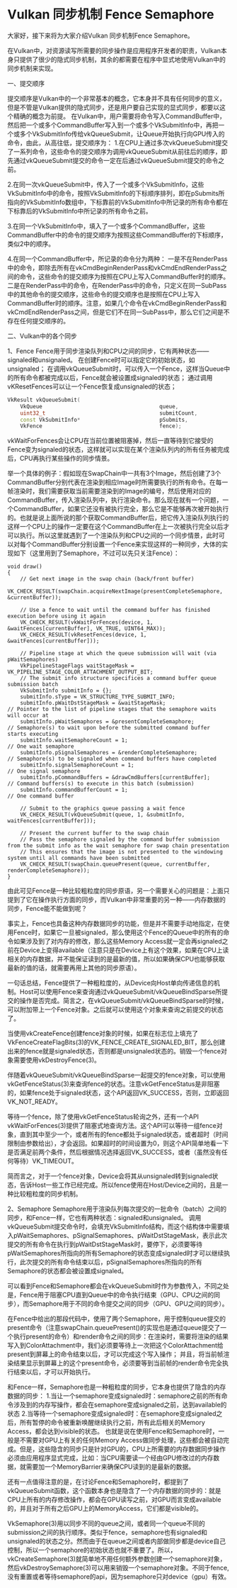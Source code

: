 # Vulkan 同步机制 Fence Semaphore

大家好，接下来将为大家介绍Vulkan 同步机制Fence Semaphore。

在Vulkan中，对资源读写所需要的同步操作是应用程序开发者的职责，Vulkan本身只提供了很少的隐式同步机制，其余的都需要在程序中显式地使用Vulkan中的同步机制来实现。

一、提交顺序

提交顺序是Vulkan中的一个非常基本的概念，它本身并不具有任何同步的意义，但是不管是Vulkan提供的隐式同步，还是用户要自己实现的显式同步，都要以这个精确的概念为前提。
在Vulkan中，用户需要将命令写入CommandBuffer中，然后把一个或多个CommandBuffer写入到一个或多个VkSubmitInfo中，再把一个或多个VkSubmitInfo传给vkQueueSubmit，让Queue开始执行向GPU传入的命令，由此，从高往低，提交顺序为：
1.在CPU上通过多次vkQueueSubmit提交了一系列命令，这些命令的提交顺序为调用vkQueueSubmit从前往后的顺序，即先通过vkQueueSubmit提交的命令一定在后通过vkQueueSubmit提交的命令之前。

2.在同一次vkQueueSubmit中，传入了一个或多个VkSubmitInfo，这些VkSubmitInfo中的命令，按照VkSubmitInfo的下标顺序排列，即在pSubmits所指向的VkSubmitInfo数组中，下标靠前的VkSubmitInfo中所记录的所有命令都在下标靠后的VkSubmitInfo中所记录的所有命令之前。

3.在同一个VkSubmitInfo中，填入了一个或多个CommandBuffer，这些CommandBuffer中的命令的提交顺序为按照这些CommandBuffer的下标顺序，类似2中的顺序。

4.在同一个CommandBuffer中，所记录的命令分为两种：
一是不在RenderPass中的命令，即除去所有在vkCmdBeginRenderPass和vkCmdEndRenderPass之间的命令，这些命令的提交顺序为按照在CPU上写入CommandBuffer时的顺序。
二是在RenderPass中的命令，在RenderPass中的命令，只定义在同一SubPass中的其他命令的提交顺序，这些命令的提交顺序也是按照在CPU上写入CommandBuffer时的顺序。注意，如果几个命令在vkCmdBeginRenderPass和vkCmdEndRenderPass之间，但是它们不在同一SubPass中，那么它们之间是不存在任何提交顺序的。

二、Vulkan中的各个同步

1、Fence
Fence用于同步渲染队列和CPU之间的同步，它有两种状态——signaled和unsignaled。
在创建Fence时可以指定它的初始状态，如unsignaled；
在调用vkQueueSubmit时，可以传入一个Fence，这样当Queue中的所有命令都被完成以后，Fence就会被设置成signaled的状态；
通过调用vKResetFences可以让一个Fence恢复成unsignaled的状态；

```c++
VkResult vkQueueSubmit(
    VkQueue                                     queue,
    uint32_t                                    submitCount,
    const VkSubmitInfo*                         pSubmits,
    VkFence                                     fence);

```


vkWaitForFences会让CPU在当前位置被阻塞掉，然后一直等待到它接受的Fence变为signaled的状态，这样就可以实现在某个渲染队列内的所有任务被完成后，CPU再执行某些操作的同步情景。

举一个具体的例子：假如现在SwapChain中一共有3个Image，然后创建了3个CommandBuffer分别代表在渲染到相应Image时所需要执行的所有命令。在每一帧渲染时，我们需要获取当前需要渲染到的Image的编号，然后使用对应的CommandBuffer，传入渲染队列中，执行渲染命令。那么现在就有一个问题，一个CommandBuffer，如果它还没有被执行完全，那么它是不能够再次被开始执行的。也就是说上面所说的那个获取CommandBuffer后，把它传入渲染队列执行的这样一个CPU上的操作一定要在这个CommandBuffer在上一次被执行完全以后才可以执行。所以这里就遇到了一个渲染队列和CPU之间的一个同步情景，此时可以对每个CommandBuffer分别设置一个Fence来实现这样的一种同步，大体的实现如下（这里用到了Semaphore，不过可以先只关注Fence）：


	void draw()
	{
		// Get next image in the swap chain (back/front buffer)
		VK_CHECK_RESULT(swapChain.acquireNextImage(presentCompleteSemaphore, &currentBuffer));
	 
		// Use a fence to wait until the command buffer has finished execution before using it again
		VK_CHECK_RESULT(vkWaitForFences(device, 1, &waitFences[currentBuffer], VK_TRUE, UINT64_MAX));
		VK_CHECK_RESULT(vkResetFences(device, 1, &waitFences[currentBuffer]));
	 
		// Pipeline stage at which the queue submission will wait (via pWaitSemaphores)
		VkPipelineStageFlags waitStageMask = VK_PIPELINE_STAGE_COLOR_ATTACHMENT_OUTPUT_BIT;
		// The submit info structure specifices a command buffer queue submission batch
		VkSubmitInfo submitInfo = {};
		submitInfo.sType = VK_STRUCTURE_TYPE_SUBMIT_INFO;
		submitInfo.pWaitDstStageMask = &waitStageMask;									// Pointer to the list of pipeline stages that the semaphore waits will occur at
		submitInfo.pWaitSemaphores = &presentCompleteSemaphore;							// Semaphore(s) to wait upon before the submitted command buffer starts executing
		submitInfo.waitSemaphoreCount = 1;												// One wait semaphore																				
		submitInfo.pSignalSemaphores = &renderCompleteSemaphore;						// Semaphore(s) to be signaled when command buffers have completed
		submitInfo.signalSemaphoreCount = 1;											// One signal semaphore
		submitInfo.pCommandBuffers = &drawCmdBuffers[currentBuffer];					// Command buffers(s) to execute in this batch (submission)
		submitInfo.commandBufferCount = 1;												// One command buffer
	 
		// Submit to the graphics queue passing a wait fence
		VK_CHECK_RESULT(vkQueueSubmit(queue, 1, &submitInfo, waitFences[currentBuffer]));
		
		// Present the current buffer to the swap chain
		// Pass the semaphore signaled by the command buffer submission from the submit info as the wait semaphore for swap chain presentation
		// This ensures that the image is not presented to the windowing system until all commands have been submitted
		VK_CHECK_RESULT(swapChain.queuePresent(queue, currentBuffer, renderCompleteSemaphore));
	}

由此可见Fence是一种比较粗粒度的同步原语，另一个需要关心的问题是：上面只提到了它在操作执行方面的同步，而Vulkan中非常重要的另一种——内存数据的同步，Fence能不能做到呢？

事实上，Fence也具备这种内存数据同步的功能，但是并不需要手动地指定，在使用Fence时，如果它一旦被signaled，那么使用这个Fence的Queue中的所有的命令如果涉及到了对内存的修改，那么这些Memory Access就一定会再signaled之前在Device上变得available（注意只是在Device上有这个效果，如果在CPU上读相关的内存数据，并不能保证读到的是最新的值，所以如果确保CPU也能够获取最新的值的话，就需要再用上其他的同步原语）。

一句话总结，Fence提供了一种粗粒度的，从Device向Host单向传递信息的机制。Host可以使用Fence来查询通过vkQueueSubmit/vkQueueBindSparse所提交的操作是否完成。简言之，在vkQueueSubmit/vkQueueBindSparse的时候，可以附加带上一个Fence对象。之后就可以使用这个对象来查询之前提交的状态了。

当使用vkCreateFence创建fence对象的时候，如果在标志位上填充了VkFenceCreateFlagBits(3)的VK_FENCE_CREATE_SIGNALED_BIT，那么创建出来的fence就是signaled状态，否则都是unsignaled状态的。销毁一个fence对象需要使用vkDestroyFence(3)。

伴随着vkQueueSubmit/vkQueueBindSparse一起提交的fence对象，可以使用vkGetFenceStatus(3)来查询fence的状态。注意vkGetFenceStatus是非阻塞的，如果fence处于signaled状态，这个API返回VK_SUCCESS，否则，立即返回VK_NOT_READY。

等待一个fence，除了使用vkGetFenceStatus轮询之外，还有一个API vkWaitForFences(3)提供了阻塞式地查询方法。这个API可以等待一组fence对象，直到其中至少一个，或者所有的fence都处于signaled状态，或者超时（时间限制由参数给出），才会返回。如果超时的时间设置为0，则这个API简单地看一下是否满足前两个条件，然后根据情况选择返回VK_SUCCESS，或者（虽然没有任何等待）VK_TIMEOUT。

简而言之，对于一个fence对象，Device会将其从unsignaled转到signaled状态，告诉Host一些工作已经完成。所以fence使用在Host/Device之间的，且是一种比较粗粒度的同步机制。

 

2、Semaphore
Semaphore用于渲染队列每次提交的一批命令（batch）之间的同步，和Fence一样，它也有两种状态：signaled和unsignaled。
调用vkQueueSubmit提交命令时，会填充VkSubmitInfo结构，而这个结构体中需要填入pWaitSemaphores、pSignalSemaphores、pWaitDstStageMask，表示此次提交的所有命令在执行到pWaitDstStageMask时，要停下，必须要等待pWaitSemaphores所指向的所有Semaphore的状态变成signaled时才可以继续执行，此次提交的所有命令结束以后，pSignalSemaphores所指向的所有Semaphore的状态都会被设置成signaled。

可以看到Fence和Semaphore都会在vkQueueSubmit时作为参数传入，不同之处是，Fence用于阻塞CPU直到Queue中的命令执行结束（GPU、CPU之间的同步），而Semaphore用于不同的命令提交之间的同步（GPU、GPU之间的同步）。

在Fence中给出的那段代码中，使用了两个Semaphore，用于控制queue提交的present命令（注意swapChain.queuePresent()的实现也是通过queue提交了一个执行present的命令）和render命令之间的同步：在渲染时，需要将渲染的结果写入到ColorAttachment中，我们必须要等待上一次把这个ColorAttachment给present到屏幕上的命令结束以后，才可以完成这个写入操作；
并且，将当前帧渲染结果显示到屏幕上的这个present命令，必须要等到当前帧的render命令完全执行结束以后，才可以开始执行。

和Fence一样，Semaphore也是一种粗粒度的同步，它本身也提供了隐含的内存数据的同步：
1.当让一个semaphore变成signaled时：semaphore之前的所有命令涉及到的内存写操作，都会在semaphore变成signaled之前，达到available的状态
2.当等待一个semaphore变成signaled时：在semaphore变成signaled之后，所有暂停的命令被重新唤醒继续执行之前，所有此后相关的Memory Access，都会达到visible的状态。
也就是说在使用Fence和Semaphore时，一般是不需要对GPU上有关的任何Memory Access做同步处理，这些都会被自动完成。但是，这些隐含的同步只是针对GPU的，CPU上所需要的内存数据同步操作必须由应用程序显式完成，比如：当CPU需要读一个经由GPU修改过的内存数据，就需要加一个MemoryBarrier来确保CPU读到的是最新的数据。

还有一点值得注意的是，在讨论Fence和Semaphore时，都提到了vkQueueSubmit函数，这个函数本身也是隐含了一个内存数据的同步的：就是CPU上所有的内存修改操作，都会在GPU读写之前，对GPU而言变成available的，并且对于所有之后GPU上的MemoryAccess，它们都是visible的。

VkSemaphore(3)用以同步不同的queue之间，或者同一个queue不同的submission之间的执行顺序。类似于fence，semaphore也有signaled和unsignaled的状态之分。然而由于在queue之间或者内部做同步都是device自己控制，所以一个semaphore的初始状态也就不重要了。所以，vkCreateSemaphore(3)就简单地不用任何额外参数创建一个semaphore对象，然后vkDestroySemaphore(3)可以用来销毁一个semaphore对象。不同于fence,没有重置或者等待semaphore的api，因为semaphore只对device（gpu）有效。
